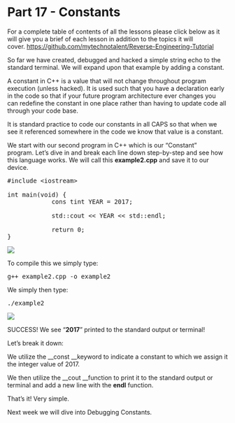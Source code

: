# Part 17 - Constants

For a complete table of contents of all the lessons please click below as it will give you a brief of each lesson in addition to the topics it will cover.&nbsp;https://github.com/mytechnotalent/Reverse-Engineering-Tutorial

So far we have created, debugged and hacked a simple string echo to the standard terminal.&nbsp;We will expand upon that example by adding a constant.

A constant in C++ is a value that will not change throughout program execution (unless hacked).&nbsp;It is used such that you have a declaration early in the code so that if your future program architecture ever changes you can redefine the constant in one place rather than having to update code all through your code base.

It is standard practice to code our constants in all CAPS so that when we see it referenced somewhere in the code we know that value is a constant.

We start with our second program in C++ which is our “Constant” program.&nbsp;Let’s dive in and break each line down step-by-step and see how this language works.&nbsp;We will call this __example2.cpp__ and save it to our device.

<pre spellcheck="false">#include &lt;iostream&gt;
&nbsp;
int main(void) {
&nbsp;&nbsp;&nbsp;&nbsp;&nbsp;&nbsp;&nbsp;&nbsp;&nbsp;&nbsp;&nbsp; cons tint YEAR = 2017;
&nbsp;
&nbsp;&nbsp;&nbsp;&nbsp;&nbsp;&nbsp;&nbsp;&nbsp;&nbsp;&nbsp;&nbsp; std::cout &lt;&lt; YEAR &lt;&lt; std::endl;
&nbsp;
&nbsp;&nbsp;&nbsp;&nbsp;&nbsp;&nbsp;&nbsp;&nbsp;&nbsp;&nbsp;&nbsp; return 0;
}
</pre>

<div class="slate-resizable-image-embed slate-image-embed__resize-full-width"><img src="https://media-exp1.licdn.com/dms/image/C4E12AQFWPk7zWKpvdQ/article-inline_image-shrink_1000_1488/0/1520149852856?e=1614211200&amp;v=beta&amp;t=k0amEJgKGr2RxGiqYI2eF9AqugKWjf1lMWAXymTGiwU"/></div>

To compile this we simply type:

<pre spellcheck="false">g++ example2.cpp -o example2
</pre>

We simply then type:

<pre spellcheck="false">./example2
</pre>

<div class="slate-resizable-image-embed slate-image-embed__resize-full-width"><img src="https://media-exp1.licdn.com/dms/image/C4E12AQEmqR8vsjj4Nw/article-inline_image-shrink_1000_1488/0/1520148263310?e=1614211200&amp;v=beta&amp;t=LrS0Os2om14rPWuDX1YPnWD17Wbjm93wNgIAYQ7x4UE"/></div>

SUCCESS!&nbsp;We see “__2017__” printed to the standard output or terminal!

Let’s break it down:

We utilize the __const __keyword to indicate a constant to which we assign it the integer value of 2017.

We then utilize the __cout __function to print it to the standard output or terminal and add a new line with the __endl__ function.

That’s it!&nbsp;Very simple.

Next week we will dive into Debugging Constants.